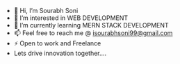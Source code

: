 - 👋 Hi, I’m Sourabh Soni
- 👀 I’m interested in WEB DEVELOPMENT
- 🌱 I’m currently learning MERN STACK DEVELOPMENT
- 📫 Feel free to reach me @ isourabhsoni99@gmail.com
- ⚡ Open to work and Freelance
- Lets drive innovation together....

<!---
isourabh99/isourabh99 is a ✨ special ✨ repository because its `README.md` (this file) appears on your GitHub profile.
You can click the Preview link to take a look at your changes.
--->

